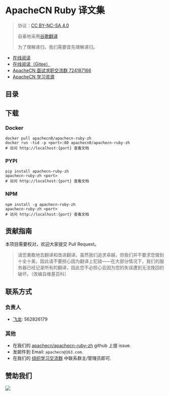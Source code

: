 # ApacheCN Ruby 译文集

> 协议：[CC BY-NC-SA 4.0](http://creativecommons.org/licenses/by-nc-sa/4.0/)
> 
> 自豪地采用[谷歌翻译](https://translate.google.cn/)
> 
> 为了理解递归，我们需要首先理解递归。

* [在线阅读](https://ruby.apachecn.org)
* [在线阅读（Gitee）](https://apachecn.gitee.io/apachecn-ruby-zh/)
* [ApacheCN 面试求职交流群 724187166](https://jq.qq.com/?_wv=1027&k=54ujcL3)
* [ApacheCN 学习资源](http://www.apachecn.org/)

## 目录


## 下载

### Docker

```
docker pull apachecn0/apachecn-ruby-zh
docker run -tid -p <port>:80 apachecn0/apachecn-ruby-zh
# 访问 http://localhost:{port} 查看文档
```

### PYPI

```
pip install apachecn-ruby-zh
apachecn-ruby-zh <port>
# 访问 http://localhost:{port} 查看文档
```

### NPM

```
npm install -g apachecn-ruby-zh
apachecn-ruby-zh <port>
# 访问 http://localhost:{port} 查看文档
```

## 贡献指南

本项目需要校对，欢迎大家提交 Pull Request。

> 请您勇敢地去翻译和改进翻译。虽然我们追求卓越，但我们并不要求您做到十全十美，因此请不要担心因为翻译上犯错——在大部分情况下，我们的服务器已经记录所有的翻译，因此您不必担心会因为您的失误遭到无法挽回的破坏。（改编自维基百科）

## 联系方式

### 负责人

* [飞龙](https://github.com/wizardforcel): 562826179

### 其他

*   在我们的 [apachecn/apachecn-ruby-zh](https://github.com/apachecn/apachecn-ruby-zh) github 上提 issue.
*   发邮件到 Email: `apachecn@163.com`.
*   在我们的 [组织学习交流群](http://www.apachecn.org/organization/348.html) 中联系群主/管理员即可.

## 赞助我们

![](http://data.apachecn.org/img/about/donate.jpg)
